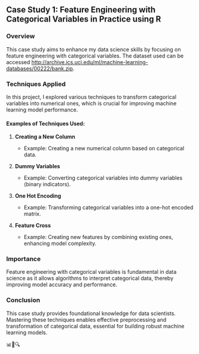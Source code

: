 ## Case Study 1: Feature Engineering with Categorical Variables in Practice using R

### Overview
This case study aims to enhance my data science skills by focusing on feature engineering with categorical variables. The dataset used can be accessed http://archive.ics.uci.edu/ml/machine-learning-databases/00222/bank.zip.

### Techniques Applied
In this project, I explored various techniques to transform categorical variables into numerical ones, which is crucial for improving machine learning model performance.

#### Examples of Techniques Used:
1. **Creating a New Column**
   - Example: Creating a new numerical column based on categorical data.

2. **Dummy Variables**
   - Example: Converting categorical variables into dummy variables (binary indicators).

3. **One Hot Encoding**
   - Example: Transforming categorical variables into a one-hot encoded matrix.

4. **Feature Cross**
   - Example: Creating new features by combining existing ones, enhancing model complexity.

### Importance
Feature engineering with categorical variables is fundamental in data science as it allows algorithms to interpret categorical data, thereby improving model accuracy and performance.

### Conclusion
This case study provides foundational knowledge for data scientists. Mastering these techniques enables effective preprocessing and transformation of categorical data, essential for building robust machine learning models.

📊🔢🔍
